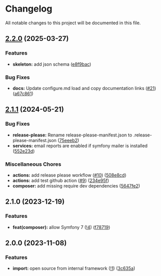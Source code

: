 # Changelog

All notable changes to this project will be documented in this file.

## [2.2.0](https://github.com/le-phare/import-bundle/compare/v2.1.1...v2.2.0) (2025-03-27)


### Features

* **skeleton:** add json schema ([e8f9bac](https://github.com/le-phare/import-bundle/commit/e8f9bac0e64a9794586c5fd4efd26a344579b5bf))


### Bug Fixes

* **docs:** Update configure.md load and copy documentation links ([#21](https://github.com/le-phare/import-bundle/issues/21)) ([a67c861](https://github.com/le-phare/import-bundle/commit/a67c86188b2846c1d59bc09e3304f25bfb7a8ad5))

## [2.1.1](https://github.com/le-phare/import-bundle/compare/v2.1.0...v2.1.1) (2024-05-21)


### Bug Fixes

* **release-please:** Rename release-please-manifest.json to .release-please-manifest.json ([75eeeb2](https://github.com/le-phare/import-bundle/commit/75eeeb250960d31eb1b803ce07de004b336d5138))
* **services:** email reports are enabled if symfony mailer is installed ([552e23d](https://github.com/le-phare/import-bundle/commit/552e23d53012c391732fce0e15114ddbd3ca3782))


### Miscellaneous Chores

* **actions:** add release please workflow ([#10](https://github.com/le-phare/import-bundle/issues/10)) ([508e8cd](https://github.com/le-phare/import-bundle/commit/508e8cd54800fdb35403416907e9e9b010556faf))
* **actions:** add test github action ([#9](https://github.com/le-phare/import-bundle/issues/9)) ([234e95f](https://github.com/le-phare/import-bundle/commit/234e95f7d31e57a4ce7489f357fc2bb2d0616227))
* **composer:** add missing require dev dependencies ([5647fe2](https://github.com/le-phare/import-bundle/commit/5647fe26b7ce13535b54f266ee1ed8c33ac1ee59))

## 2.1.0 (2023-12-19)

### Features

* **feat(composer):** allow Symfony 7 ([!4](https://github.com/le-phare/import-bundle/pull/4)) ([f78719](https://github.com/le-phare/import-bundle/commit/f787192f8a04de6cefbd9fd65f8addaecf68d5e5))

## 2.0.0 (2023-11-08)

### Features

* **import:** open source from internal framework ([!1](https://github.com/le-phare/import-bundle/pull/1)) ([3c635a](https://github.com/le-phare/import-bundle/commit/3c635aae84bbc2797710a3f387b7b75cef3667ff))
